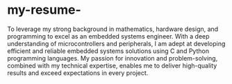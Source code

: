 # my-resume-
To leverage my strong background in mathematics, hardware design, and programming to
excel as an embedded systems engineer. With a deep understanding of microcontrollers and
peripherals, I am adept at developing efficient and reliable embedded systems solutions using
C and Python programming languages. My passion for innovation and problem-solving, combined with my technical expertise, enables me to deliver high-quality results and exceed
expectations in every project.
